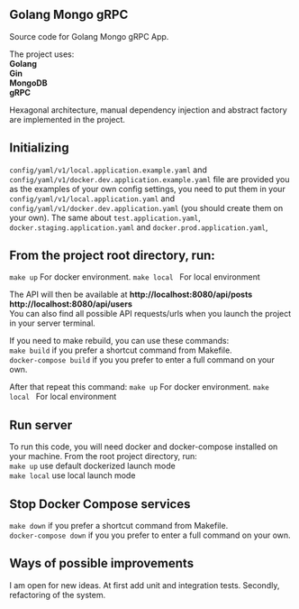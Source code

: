 ## Golang Mongo gRPC     
Source code for  Golang Mongo gRPC App.

The project uses:  
**Golang    
Gin  
MongoDB  
gRPC**

Hexagonal architecture, manual dependency injection and abstract factory are implemented in the project.  

## Initializing
`config/yaml/v1/local.application.example.yaml` and `config/yaml/v1/docker.dev.application.example.yaml` file are provided you as the examples of your own config settings, you need to put them in your `config/yaml/v1/local.application.yaml` and 
`config/yaml/v1/docker.dev.application.yaml` (you should create them on your own). The same about `test.application.yaml`, `docker.staging.application.yaml` and `docker.prod.application.yaml`,

## From the project root directory, run:  
```make up``` For docker environment.  ```make local ``` For local environment     
    
The API will then be available at  **http://localhost:8080/api/posts  http://localhost:8080/api/users**  
You can also find all possible API requests/urls when you launch the project in your server terminal. 

If you need to make rebuild, you can use these commands:  
```make build``` if you prefer a shortcut command from Makefile.   
```docker-compose build``` if you you prefer to enter a full command on your own.
  
After that repeat this command:
```make up``` For docker environment.  ```make local ``` For local environment    

## Run server
To run this code, you will need docker and docker-compose installed on your machine. From the root project directory, run:  
```make up``` use default dockerized launch mode     
```make local``` use local launch mode 

## Stop Docker Compose services 
```make down``` if you prefer a shortcut command from Makefile.  
```docker-compose down``` if you you prefer to enter a full command on your own.
 
## Ways of possible improvements
I am open for new ideas. At first add unit and integration tests. Secondly, refactoring of the system.
